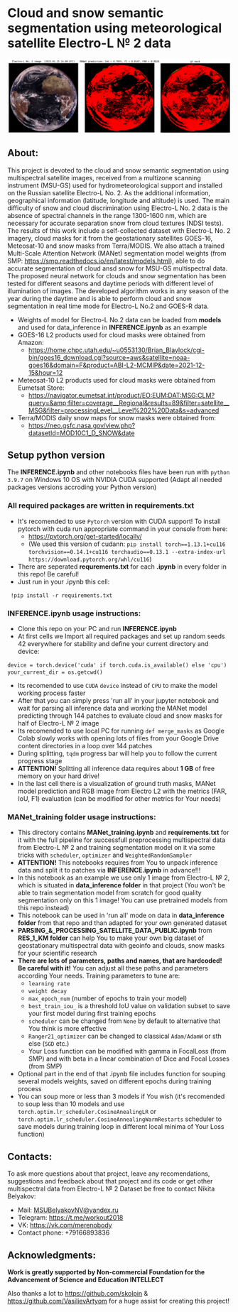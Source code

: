 # Cloud and snow semantic segmentation using meteorological satellite Electro-L № 2 data #
<img src="./l2_MANet_predict.png" width="800"/>

## **About:**

This project is devoted to the cloud and snow semantic segmentation using multispectral satellite images, received from a multizone scanning instrument (MSU-GS) used for hydrometeorological support and installed on the Russian satellite Electro-L No. 2. As the additional information, geographical information (latitude, longitude and altitude) is used. The main difficulty of snow and cloud discrimination using Electro-L No. 2 data is the absence of spectral channels in the range 1300-1600 nm, which are necessary for accurate separation snow from cloud textures (NDSI tests). The results of this work include a self-collected dataset with Electro-L No. 2 imagery, cloud masks for it from the geostationary satellites GOES-16, Meteosat-10 and snow masks from Terra/MODIS. We also attach a trained Multi-Scale Attention Network (MANet) segmentation model weights (from SMP: https://smp.readthedocs.io/en/latest/models.html), able to do accurate segmentation of cloud ansd snow for MSU-GS multispectral data. The proposed  neural network for clouds and snow segmentation has been tested for different seasons and daytime periods with different level of illumination of images. The developed algorithm works in any season of the year during the daytime and is able to perform cloud and snow segmentation in real time mode for Electro-L No.2 and GOES-R data.

- Weights of model for Electro-L No.2 data can be loaded from **models** and used for data_inference in **INFERENCE.ipynb** as an example
- GOES-16 L2 products used for cloud masks were obtained from Amazon: 
  - https://home.chpc.utah.edu/~u0553130/Brian_Blaylock/cgi-bin/goes16_download.cgi?source=aws&satellite=noaa-goes16&domain=F&product=ABI-L2-MCMIP&date=2021-12-15&hour=12
- Meteosat-10 L2 products used for cloud masks were obtained from Eumetsat Store: 
  - https://navigator.eumetsat.int/product/EO:EUM:DAT:MSG:CLM?query=&amp;filter=coverage__Regional&results=89&filter=satellite__MSG&filter=processingLevel__Level%202%20Data&s=advanced
- Terra/MODIS daily snow maps for snow masks were obtained from:
  - https://neo.gsfc.nasa.gov/view.php?datasetId=MOD10C1_D_SNOW&date

## Setup python version
The **INFERENCE.ipynb** and other notebooks files have been run with `python 3.9.7` on Windows 10 OS with NVIDIA CUDA supported (Adapt all needed packages versions accroding your Python version)

### All required packages are written in requirements.txt
- It's recomended to use `Pytorch` version with CUDA support! To install pytorch with cuda run appropriate command in your console from here:
  - https://pytorch.org/get-started/locally/
  - (We used this version of cudann: `pip install torch==1.13.1+cu116 torchvision==0.14.1+cu116 torchaudio==0.13.1 --extra-index-url https://download.pytorch.org/whl/cu116`)
- There are seperated **requrements.txt** for each **.ipynb** in every folder in this repo! Be careful!
- Just run in your .ipynb this cell:
```
 !pip install -r requirements.txt
```
### INFERENCE.ipynb usage instructions:

- Clone this repo on your PC and run **INFERENCE.ipynb**
- At first cells we Import all required packages and set up random seeds 42 everywhere for stability and define your current directory and device: 
```
device = torch.device('cuda' if torch.cuda.is_available() else 'cpu')
your_current_dir = os.getcwd()
```
- Its recomended to use `CUDA` `device` instead of `CPU` to make the model working process faster
- After that you can simply press 'run all' in your jupyter notebook and wait for parsing all inference data and working the MANet model predicting through 144 patches to evaluate cloud and snow masks for half of Electro-L № 2 image
- Its recomended to use local PC for running `def merge_masks` as Google Colab slowly works with opening lots of files from your Google Drive content directories in a loop over 144 patches
- During splitting, `tqdm` progress bar will help you to follow the current progress stage 
- **ATTENTION!** Splitting all inference data requires about **1 GB** of free memory on your hard drive!
- In the last cell there is a visualization of ground truth masks, MANet model prediction and RGB image from Electro L2 with the metrics (FAR, IoU, F1) evaluation (can be modified for other metrics for Your needs)

### MANet_training folder usage instructions:

- This directory contains **MANet_training.ipynb** and **requirements.txt** for it with the full pipeline for successfull preprocessing multispectral data from Electro-L № 2 and training segmentation model on it via some tricks with `scheduler`, `optimizer` and `WeightedRandomSampler`
- **ATTENTION!** This notebooks requires from You to unpack inference data and split it to patches via **INFERENCE.ipynb** in advance!!!
- In this notebook as an example we use only 1 image from Electro-L № 2, which is situated in **data_inference folder** in that project (You won't be able to train segmentation model from scratch for good quality segmentation only on this 1 image! You can use pretrained models from this repo instead)
- This notebook can be used in 'run all' mode on data in **data_inference folder** from that repo and than adapted for your own generated dataset
- **PARSING_&_PROCESSING_SATELLITE_DATA_PUBLIC.ipynb** from **RES_1_KM folder** can help You to make your own big dataset of geostationary multispectral data with geoinfo and clouds, snow masks for your scientific research
- **There are lots of parameters, paths and names, that are hardcoded! Be careful with it!** You can adjust all these paths and parameters according Your needs. Training  parameters to tune are:
  - `learning rate`
  - `weight decay`
  - `max_epoch_num` (number of epochs to train your model)
  - `best_train_iou_` is a threshold IoU value on validation subset to save your first model during first training epochs
  - `scheduler` can be changed from `None` by default to alternative that You think is more effective
  - `Ranger21_optimizer` can be changed to classical `Adam/AdamW` or sth else (`SGD` etc.)
  - Your Loss function can be modified with gamma in FocalLoss (from SMP) and with beta in a linear combination of Dice and Focal Losses (from SMP)
- Optional part in the end of that .ipynb file includes function for souping several models weights, saved on different epochs during training process
- You can soup more or less than 3 models if You wish (it's recomended to soup less than 10 models and use `torch.optim.lr_scheduler.CosineAnealingLR` or `torch.optim.lr_scheduler.CosineAnnealingWarmRestarts` scheduler to save models during training loop in different local minima of Your Loss function)

## Contacts:

To ask more questions about that project, leave any recomendations, suggestions and feedback about that project and its code or get other multispectral data from Electro-L № 2 Dataset be free to contact Nikita Belyakov:
- Mail: MSUBelyakovNV@yandex.ru
- Telegram: https://t.me/workout2018
- VK: https://vk.com/merenobody
- Contact phone: +79166893836

## Acknowledgments:

**Work is greatly supported by Non-commercial Foundation for the Advancement of Science and Education INTELLECT**

Also thanks a lot to https://github.com/skolpin & https://github.com/VasilievArtyom for a huge assist for creating this project!

